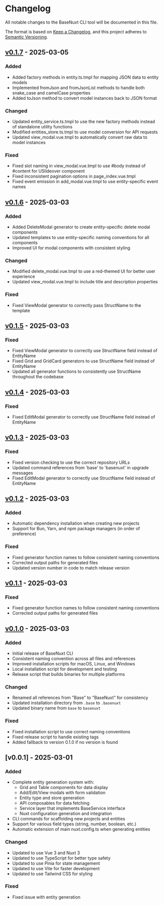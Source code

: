 # Changelog

All notable changes to the BaseNuxt CLI tool will be documented in this file.

The format is based on [Keep a Changelog](https://keepachangelog.com/en/1.0.0/),
and this project adheres to [Semantic Versioning](https://semver.org/spec/v2.0.0.html).

## [v0.1.7] - 2025-03-05

### Added
- Added factory methods in entity.ts.tmpl for mapping JSON data to entity models
- Implemented fromJson and fromJsonList methods to handle both snake_case and camelCase properties
- Added toJson method to convert model instances back to JSON format

### Changed
- Updated entity_service.ts.tmpl to use the new factory methods instead of standalone utility functions
- Modified entities_store.ts.tmpl to use model conversion for API requests
- Updated view_modal.vue.tmpl to automatically convert raw data to model instances

### Fixed
- Fixed slot naming in view_modal.vue.tmpl to use #body instead of #content for USlideover component
- Fixed inconsistent pagination options in page_index.vue.tmpl
- Fixed event emission in add_modal.vue.tmpl to use entity-specific event names

## [v0.1.6] - 2025-03-03

### Added
- Added DeleteModal generator to create entity-specific delete modal components
- Updated templates to use entity-specific naming conventions for all components
- Improved UI for modal components with consistent styling

### Changed
- Modified delete_modal.vue.tmpl to use a red-themed UI for better user experience
- Updated view_modal.vue.tmpl to include title and description properties

### Fixed
- Fixed ViewModal generator to correctly pass StructName to the template

## [v0.1.5] - 2025-03-03

### Fixed
- Fixed ViewModal generator to correctly use StructName field instead of EntityName
- Fixed Grid and GridCard generators to use StructName field instead of EntityName
- Updated all generator functions to consistently use StructName throughout the codebase

## [v0.1.4] - 2025-03-03

### Fixed
- Fixed EditModal generator to correctly use StructName field instead of EntityName

## [v0.1.3] - 2025-03-03

### Fixed
- Fixed version checking to use the correct repository URLs
- Updated command references from 'base' to 'basenuxt' in upgrade messages
- Fixed EditModal generator to correctly use StructName field instead of EntityName

## [v0.1.2] - 2025-03-03

### Added
- Automatic dependency installation when creating new projects
- Support for Bun, Yarn, and npm package managers (in order of preference)

### Fixed
- Fixed generator function names to follow consistent naming conventions
- Corrected output paths for generated files
- Updated version number in code to match release version

## [v0.1.1] - 2025-03-03

### Fixed
- Fixed generator function names to follow consistent naming conventions
- Corrected output paths for generated files

## [v0.1.0] - 2025-03-03

### Added
- Initial release of BaseNuxt CLI
- Consistent naming convention across all files and references
- Improved installation scripts for macOS, Linux, and Windows
- Local installation script for development and testing
- Release script that builds binaries for multiple platforms

### Changed
- Renamed all references from "Base" to "BaseNuxt" for consistency
- Updated installation directory from `.base` to `.basenuxt`
- Updated binary name from `base` to `basenuxt`

### Fixed
- Fixed installation script to use correct naming conventions
- Fixed release script to handle existing tags
- Added fallback to version 0.1.0 if no version is found

## [v0.0.1] - 2025-03-01

### Added
- Complete entity generation system with:
  - Grid and Table components for data display
  - Add/Edit/View modals with form validation
  - Entity type and store generation
  - API composables for data fetching
  - Service layer that implements BaseService interface
  - Nuxt configuration generation and integration
- CLI commands for scaffolding new projects and entities
- Support for various field types (string, number, boolean, etc.)
- Automatic extension of main nuxt.config.ts when generating entities

### Changed
- Updated to use Vue 3 and Nuxt 3
- Updated to use TypeScript for better type safety
- Updated to use Pinia for state management
- Updated to use Vite for faster development
- Updated to use Tailwind CSS for styling

### Fixed
- Fixed issue with entity generation
 
[v0.1.7]: https://github.com/BaseTechStack/basenuxt/releases/tag/v0.1.7
[v0.1.6]: https://github.com/BaseTechStack/basenuxt/releases/tag/v0.1.6
[v0.1.5]: https://github.com/BaseTechStack/basenuxt/releases/tag/v0.1.5
[v0.1.4]: https://github.com/BaseTechStack/basenuxt/releases/tag/v0.1.4
[v0.1.3]: https://github.com/BaseTechStack/basenuxt/releases/tag/v0.1.3
[v0.1.2]: https://github.com/BaseTechStack/basenuxt/releases/tag/v0.1.2
[v0.1.1]: https://github.com/BaseTechStack/basenuxt/releases/tag/v0.1.1
[v0.1.0]: https://github.com/BaseTechStack/basenuxt/releases/tag/v0.1.0
 